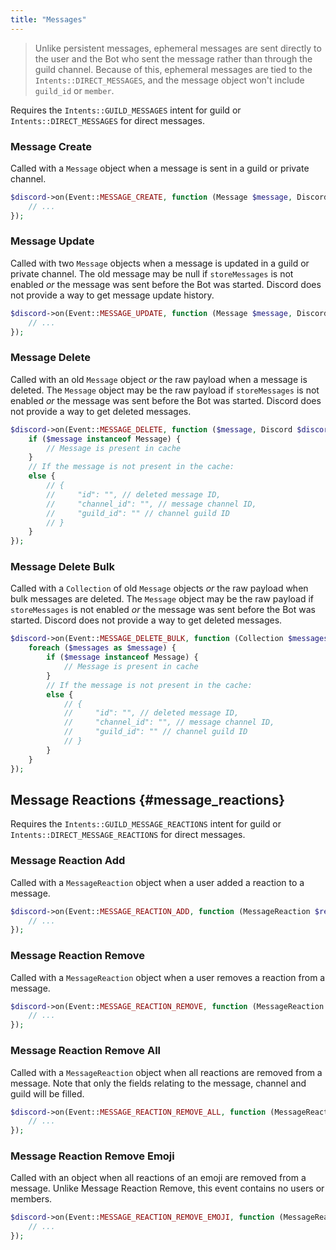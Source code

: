 ```yaml
---
title: "Messages"
---
```


> Unlike persistent messages, ephemeral messages are sent directly to the user and the Bot who sent the message rather than through the guild channel. Because of this, ephemeral messages are tied to the `Intents::DIRECT_MESSAGES`, and the message object won't include `guild_id` or `member`.

Requires the `Intents::GUILD_MESSAGES` intent for guild or `Intents::DIRECT_MESSAGES` for direct messages.

### Message Create

Called with a `Message` object when a message is sent in a guild or private channel.

```php
$discord->on(Event::MESSAGE_CREATE, function (Message $message, Discord $discord) {
    // ...
});
```

### Message Update

Called with two `Message` objects when a message is updated in a guild or private channel.
The old message may be null if `storeMessages` is not enabled _or_ the message was sent before the Bot was started.
Discord does not provide a way to get message update history.

```php
$discord->on(Event::MESSAGE_UPDATE, function (Message $message, Discord $discord, ?Message $oldMessage) {
    // ...
});
```

### Message Delete

Called with an old `Message` object _or_ the raw payload when a message is deleted.
The `Message` object may be the raw payload if `storeMessages` is not enabled _or_ the message was sent before the Bot was started.
Discord does not provide a way to get deleted messages.

```php
$discord->on(Event::MESSAGE_DELETE, function ($message, Discord $discord) {
    if ($message instanceof Message) {
        // Message is present in cache
    }
    // If the message is not present in the cache:
    else {
        // {
        //     "id": "", // deleted message ID,
        //     "channel_id": "", // message channel ID,
        //     "guild_id": "" // channel guild ID
        // }
    }
});
```

### Message Delete Bulk

Called with a `Collection` of old `Message` objects _or_ the raw payload when bulk messages are deleted.
The `Message` object may be the raw payload if `storeMessages` is not enabled _or_ the message was sent before the Bot was started.
Discord does not provide a way to get deleted messages.

```php
$discord->on(Event::MESSAGE_DELETE_BULK, function (Collection $messages, Discord $discord) {
    foreach ($messages as $message) {
        if ($message instanceof Message) {
            // Message is present in cache
        }
        // If the message is not present in the cache:
        else {
            // {
            //     "id": "", // deleted message ID,
            //     "channel_id": "", // message channel ID,
            //     "guild_id": "" // channel guild ID
            // }
        }
    }
});
```

## Message Reactions {#message_reactions}

Requires the `Intents::GUILD_MESSAGE_REACTIONS` intent for guild or `Intents::DIRECT_MESSAGE_REACTIONS` for direct messages.

### Message Reaction Add

Called with a `MessageReaction` object when a user added a reaction to a message.

```php
$discord->on(Event::MESSAGE_REACTION_ADD, function (MessageReaction $reaction, Discord $discord) {
    // ...
});
```

### Message Reaction Remove

Called with a `MessageReaction` object when a user removes a reaction from a message.

```php
$discord->on(Event::MESSAGE_REACTION_REMOVE, function (MessageReaction $reaction, Discord $discord) {
    // ...
});
```

### Message Reaction Remove All

Called with a `MessageReaction` object when all reactions are removed from a message.
Note that only the fields relating to the message, channel and guild will be filled.

```php
$discord->on(Event::MESSAGE_REACTION_REMOVE_ALL, function (MessageReaction $reaction, Discord $discord) {
    // ...
});
```

### Message Reaction Remove Emoji

Called with an object when all reactions of an emoji are removed from a message.
Unlike Message Reaction Remove, this event contains no users or members.

```php
$discord->on(Event::MESSAGE_REACTION_REMOVE_EMOJI, function (MessageReaction $reaction, Discord $discord) {
    // ...
});
```

